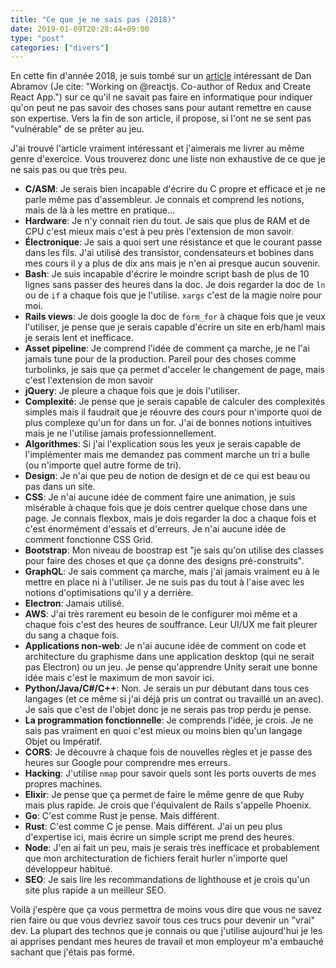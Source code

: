 ```yaml
---
title: "Ce que je ne sais pas (2018)"
date: 2019-01-09T20:28:44+09:00
type: "post"
categories: ["divers"]
---
```


En cette fin d'année 2018, je suis tombé sur un [article](https://overreacted.io/things-i-dont-know-as-of-2018/) intéressant de Dan Abramov (Je cite: "Working on @reactjs. Co-author of Redux and Create React App.") sur ce qu'il ne savait pas faire en informatique pour indiquer qu'on peut ne pas savoir des choses sans pour autant remettre en cause son expertise.
Vers la fin de son article, il propose, si l'ont ne se sent pas "vulnérable" de se prêter au jeu.

J'ai trouvé l'article vraiment intéressant et j'aimerais me livrer au même genre d'exercice. Vous trouverez donc une liste non exhaustive de ce que je ne sais pas ou que très peu.

* **C/ASM**: Je serais bien incapable d'écrire du C propre et efficace et je ne parle même pas d'assembleur. Je connais et comprend les notions, mais de là à les mettre en pratique…
* **Hardware**: Je n'y connait rien du tout. Je sais que plus de RAM et de CPU c'est mieux mais c'est à peu près l'extension de mon savoir.
* **Électronique**: Je sais a quoi sert une résistance et que le courant passe dans les fils. J'ai utilisé des transistor, condensateurs et bobines dans mes cours il y a plus de dix ans mais je n'en ai presque aucun souvenir.
* **Bash**: Je suis incapable d'écrire le moindre script bash de plus de 10 lignes sans passer des heures dans la doc. Je dois regarder la doc de `ln` ou de `if` a chaque fois que je l'utilise. `xargs` c'est de la magie noire pour moi.
* **Rails views**: Je dois google la doc de `form_for` à chaque fois que je veux l'utiliser, je pense que je serais capable d'écrire un site en erb/haml mais je serais lent et inefficace.
* **Asset pipeline**: Je comprend l'idée de comment ça marche, je ne l'ai jamais tune pour de la production. Pareil pour des choses comme turbolinks, je sais que ça permet d'acceler le changement de page, mais c'est l'extension de mon savoir
* **jQuery**: Je pleure a chaque fois que je dois l'utiliser.
* **Complexité**: Je pense que je serais capable de calculer des complexités simples mais il faudrait que je réouvre des cours pour n'importe quoi de plus complexe qu'un for dans un for. J'ai de bonnes notions intuitives mais je ne l'utilise jamais professionnellement. 
* **Algorithmes**: Si j'ai l'explication sous les yeux je serais capable de l'implémenter mais me demandez pas comment marche un tri a bulle (ou n'importe quel autre forme de tri).
* **Design**: Je n'ai que peu de notion de design et de ce qui est beau ou pas dans un site.
* **CSS**: Je n'ai aucune idée de comment faire une animation, je suis misérable à chaque fois que je dois centrer quelque chose dans une page. Je connais flexbox, mais je dois regarder la doc a chaque fois et c'est énormément d'essais et d'erreurs. Je n'ai aucune idée de comment fonctionne CSS Grid.
* **Bootstrap**: Mon niveau de boostrap est "je sais qu'on utilise des classes pour faire des choses et que ça donne des designs pré-construits".
* **GraphQL**: Je sais comment ça marche, mais j'ai jamais vraiment eu à le mettre en place ni à l'utiliser. Je ne suis pas du tout à l'aise avec les notions d'optimisations qu'il y a derrière.
* **Electron**: Jamais utilisé.
* **AWS**: J'ai très rarement eu besoin de le configurer moi même et a chaque fois c'est des heures de souffrance. Leur UI/UX me fait pleurer du sang a chaque fois.
* **Applications non-web**: Je n'ai aucune idée de comment on code et architecture du graphisme dans une application desktop (qui ne serait pas Electron) ou un jeu. Je pense qu'apprendre Unity serait une bonne idée mais c'est le maximum de mon savoir ici.
* **Python/Java/C#/C++**: Non. Je serais un pur débutant dans tous ces langages (et ce même si j'ai déjà pris un contrat ou travaillé un an avec). Je sais que c'est de l'objet donc je ne serais pas trop perdu je pense.
* **La programmation fonctionnelle**: Je comprends l'idée, je crois. Je ne sais pas vraiment en quoi c'est mieux ou moins bien qu'un langage Objet ou Impératif.
* **CORS**: Je découvre à chaque fois de nouvelles règles et je passe des heures sur Google pour comprendre mes erreurs.
* **Hacking**: J'utilise `nmap` pour savoir quels sont les ports ouverts de mes propres machines.
* **Elixir**: Je pense que ça permet de faire le même genre de que Ruby mais plus rapide. Je crois que l'équivalent de Rails s'appelle Phoenix.
* **Go**: C'est comme Rust je pense. Mais différent.
* **Rust**: C'est comme C je pense. Mais différent. J'ai un peu plus d'expertise ici, mais écrire un simple script me prend des heures.
* **Node**: J'en ai fait un peu, mais je serais très inefficace et probablement que mon architecturation de fichiers ferait hurler n'importe quel développeur habitué.
* **SEO**: Je sais lire les recommandations de lighthouse et je crois qu'un site plus rapide a un meilleur SEO.

Voilà j'espère que ça vous permettra de moins vous dire que vous ne savez rien faire ou que vous devriez savoir tous ces trucs pour devenir un "vrai" dev.
La plupart des technos que je connais ou que j'utilise aujourd'hui je les ai apprises pendant mes heures de travail et mon employeur m'a embauché sachant que j'étais pas formé.
